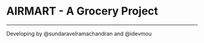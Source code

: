 # AIRMART - A Grocery Project
********************************
Developing by @sundaravelramachandran and @idevmou
